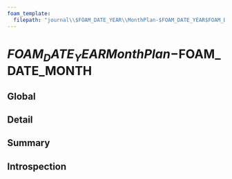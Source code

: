 ```yaml
---
foam_template:
  filepath: "journal\\$FOAM_DATE_YEAR\\MonthPlan-$FOAM_DATE_YEAR$FOAM_DATE_MONTH.md"
---
```

# $FOAM_DATE_YEAR MonthPlan-$FOAM_DATE_MONTH

## Global

## Detail

## Summary

## Introspection
